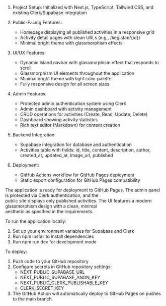 
   1. Project Setup: Initialized with Next.js, TypeScript, Tailwind CSS, and existing Clerk/Supabase integration

   2. Public-Facing Features:
      - Homepage displaying all published activities in a responsive grid
      - Activity detail pages with clean URLs (e.g., /kegiatan/{id})
      - Minimal bright theme with glassmorphism effects

   3. UI/UX Features:
      - Dynamic Island navbar with glassmorphism effect that responds to scroll        
      - Glassmorphism UI elements throughout the application
      - Minimal bright theme with light color palette
      - Fully responsive design for all screen sizes

   4. Admin Features:
      - Protected admin authentication system using Clerk
      - Admin dashboard with activity management
      - CRUD operations for activities (Create, Read, Update, Delete)
      - Dashboard showing activity statistics
      - Rich text editor (Markdown) for content creation

   5. Backend Integration:
      - Supabase integration for database and authentication
      - Activities table with fields: id, title, content, description, author, created_at, updated_at, image_url, published

   6. Deployment:
      - GitHub Actions workflow for GitHub Pages deployment
      - Static export configuration for GitHub Pages compatibility

  The application is ready for deployment to GitHub Pages. The admin panel is protected via Clerk authentication, and the    
  public site displays only published activities. The UI features a modern glassmorphism design with a clean, minimal        
  aesthetic as specified in the requirements.

  To run the application locally:
   1. Set up your environment variables for Supabase and Clerk
   2. Run npm install to install dependencies
   3. Run npm run dev for development mode

  To deploy:
   1. Push code to your GitHub repository
   2. Configure secrets in GitHub repository settings:
      - NEXT_PUBLIC_SUPABASE_URL
      - NEXT_PUBLIC_SUPABASE_ANON_KEY
      - NEXT_PUBLIC_CLERK_PUBLISHABLE_KEY
      - CLERK_SECRET_KEY
   3. The GitHub Action will automatically deploy to GitHub Pages on pushes to the main branch.